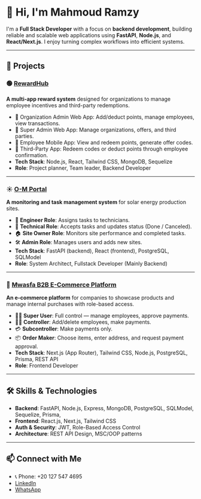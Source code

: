 # 👋 Hi, I'm Mahmoud Ramzy

I'm a **Full Stack Developer** with a focus on **backend development**, building reliable and scalable web applications using **FastAPI**, **Node.js**, and **React/Next.js**. I enjoy turning complex workflows into efficient systems.

---

## 🚀 Projects

### 🟢 [RewardHub](https://www.youtube.com/watch?v=ShUvM0AYVPI&t=4s)
**A multi-app reward system** designed for organizations to manage employee incentives and third-party redemptions.

- 🔹 Organization Admin Web App: Add/deduct points, manage employees, view transactions.
- 🔹 Super Admin Web App: Manage organizations, offers, and third parties.
- 🔹 Employee Mobile App: View and redeem points, generate offer codes.
- 🔹 Third-Party App: Redeem codes or deduct points through employee confirmation.
- **Tech Stack**: Node.js, React, Tailwind CSS, MongoDB, Sequelize
- **Role**: Project planner, Team leader, Backend Developer

---

### ☀️ [O-M Portal](#)
**A monitoring and task management system** for solar energy production sites.

- 👷 **Engineer Role**: Assigns tasks to technicians.
- 🧰 **Technical Role**: Accepts tasks and updates status (Done / Canceled).
- 🏠 **Site Owner Role**: Monitors site performance and completed tasks.
- 🛠️ **Admin Role**: Manages users and adds new sites.
- **Tech Stack**: FastAPI (backend), React (frontend), PostgreSQL, SQLModel
- **Role**: System Architect, Fullstack Developer (Mainly Backend)

---

### 🛒 [Mwasfa B2B E-Commerce Platform](#)
**An e-commerce platform** for companies to showcase products and manage internal purchases with role-based access.

- 🧑‍💼 **Super User**: Full control — manage employees, approve payments.
- 👨‍🔧 **Controller**: Add/delete employees, make payments.
- 💳 **Subcontroller**: Make payments only.
- 📦 **Order Maker**: Choose items, enter address, and request payment approval.
- **Tech Stack**: Next.js (App Router), Tailwind CSS, Node.js, PostgreSQL, Prisma, REST API
- **Role**: Frontend Developer

---

## 🛠️ Skills & Technologies

- **Backend**: FastAPI, Node.js, Express, MongoDB, PostgreSQL, SQLModel, Sequelize, Prisma,
- **Frontend**: React.js, Next.js, Tailwind CSS
- **Auth & Security**: JWT, Role-Based Access Control
- **Architecture**: REST API Design, MSC/OOP patterns

---


## 📫 Connect with Me

- 📞 Phone: +20 127 547 4695
- [LinkedIn](https://www.linkedin.com/in/mahmoud-ramzy-706770171/)
- [WhatsApp](https://wa.me/+201275474695/)
